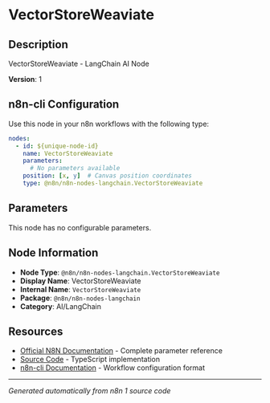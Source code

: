 # VectorStoreWeaviate

## Description

VectorStoreWeaviate - LangChain AI Node

**Version**: 1

## n8n-cli Configuration

Use this node in your n8n workflows with the following type:

```yaml
nodes:
  - id: ${unique-node-id}
    name: VectorStoreWeaviate
    parameters:
      # No parameters available
    position: [x, y]  # Canvas position coordinates
    type: @n8n/n8n-nodes-langchain.VectorStoreWeaviate
```

## Parameters

This node has no configurable parameters.

## Node Information

- **Node Type**: `@n8n/n8n-nodes-langchain.VectorStoreWeaviate`
- **Display Name**: VectorStoreWeaviate
- **Internal Name**: `VectorStoreWeaviate`
- **Package**: `@n8n/n8n-nodes-langchain`
- **Category**: AI/LangChain

## Resources

- [Official N8N Documentation](https://docs.n8n.io/integrations/builtin/cluster-nodes/root-nodes/n8n-nodes-langchain.vectorstoreweaviate/) - Complete parameter reference
- [Source Code](https://github.com/n8n-io/n8n/blob/master/packages/@n8n/nodes-langchain/nodes/vector_store/VectorStoreWeaviate/VectorStoreWeaviate.node.ts) - TypeScript implementation
- [n8n-cli Documentation](https://github.com/edenreich/n8n-cli) - Workflow configuration format

---
*Generated automatically from n8n 1 source code*
